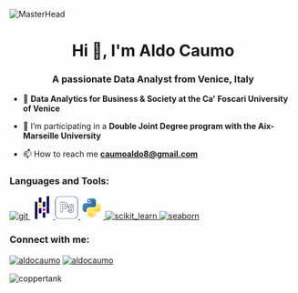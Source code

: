 ![MasterHead](https://lp-cms-production.imgix.net/2021-06/GettyRF_543346423.jpg?auto=format&w=1920&h=640&fit=crop&crop=faces,edges&q=75)
<h1 align="center">Hi 👋, I'm Aldo Caumo</h1>
<h3 align="center">A passionate Data Analyst from Venice, Italy</h3>

- 📖 **Data Analytics for Business & Society at the Ca' Foscari University of Venice**

- 🤝 I’m participating in a **Double Joint Degree program with the Aix-Marseille University**

- 📫 How to reach me **caumoaldo8@gmail.com**

<h3 align="left">Languages and Tools:</h3>
<p align="left"> <a href="https://git-scm.com/" target="_blank" rel="noreferrer"> <img src="https://www.vectorlogo.zone/logos/git-scm/git-scm-icon.svg" alt="git" width="40" height="40"/> </a> <a href="https://pandas.pydata.org/" target="_blank" rel="noreferrer"> <img src="https://raw.githubusercontent.com/devicons/devicon/2ae2a900d2f041da66e950e4d48052658d850630/icons/pandas/pandas-original.svg" alt="pandas" width="40" height="40"/> </a> <a href="https://www.photoshop.com/en" target="_blank" rel="noreferrer"> <img src="https://raw.githubusercontent.com/devicons/devicon/master/icons/photoshop/photoshop-line.svg" alt="photoshop" width="40" height="40"/> </a> <a href="https://www.python.org" target="_blank" rel="noreferrer"> <img src="https://raw.githubusercontent.com/devicons/devicon/master/icons/python/python-original.svg" alt="python" width="40" height="40"/> </a> <a href="https://scikit-learn.org/" target="_blank" rel="noreferrer"> <img src="https://upload.wikimedia.org/wikipedia/commons/0/05/Scikit_learn_logo_small.svg" alt="scikit_learn" width="40" height="40"/> </a> <a href="https://seaborn.pydata.org/" target="_blank" rel="noreferrer"> <img src="https://seaborn.pydata.org/_images/logo-mark-lightbg.svg" alt="seaborn" width="40" height="40"/> </a> </p>

<h3 align="left">Connect with me:</h3>
<p align="left">
<a href="https://linkedin.com/in/aldocaumo" target="blank"><img align="center" src="https://raw.githubusercontent.com/rahuldkjain/github-profile-readme-generator/master/src/images/icons/Social/linked-in-alt.svg" alt="aldocaumo" height="30" width="40" /></a>
<a href="https://instagram.com/aldocaumo" target="blank"><img align="center" src="https://raw.githubusercontent.com/rahuldkjain/github-profile-readme-generator/master/src/images/icons/Social/instagram.svg" alt="aldocaumo" height="30" width="40" /></a>
</p>

<p><img align="center" src="https://github-readme-streak-stats.herokuapp.com/?user=coppertank&" alt="coppertank" /></p>
